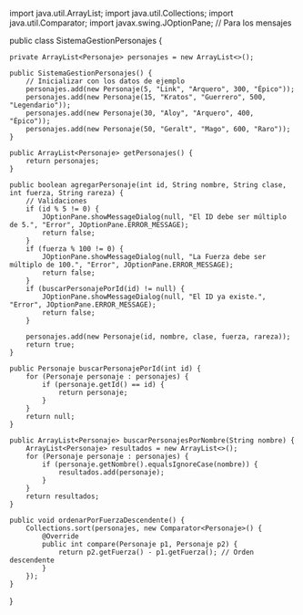 import java.util.ArrayList;
import java.util.Collections;
import java.util.Comparator;
import javax.swing.JOptionPane; // Para los mensajes

public class SistemaGestionPersonajes {

    private ArrayList<Personaje> personajes = new ArrayList<>();

    public SistemaGestionPersonajes() {
        // Inicializar con los datos de ejemplo
        personajes.add(new Personaje(5, "Link", "Arquero", 300, "Épico"));
        personajes.add(new Personaje(15, "Kratos", "Guerrero", 500, "Legendario"));
        personajes.add(new Personaje(30, "Aloy", "Arquero", 400, "Épico"));
        personajes.add(new Personaje(50, "Geralt", "Mago", 600, "Raro"));
    }

    public ArrayList<Personaje> getPersonajes() {
        return personajes;
    }

    public boolean agregarPersonaje(int id, String nombre, String clase, int fuerza, String rareza) {
        // Validaciones
        if (id % 5 != 0) {
            JOptionPane.showMessageDialog(null, "El ID debe ser múltiplo de 5.", "Error", JOptionPane.ERROR_MESSAGE);
            return false;
        }
        if (fuerza % 100 != 0) {
            JOptionPane.showMessageDialog(null, "La Fuerza debe ser múltiplo de 100.", "Error", JOptionPane.ERROR_MESSAGE);
            return false;
        }
        if (buscarPersonajePorId(id) != null) {
            JOptionPane.showMessageDialog(null, "El ID ya existe.", "Error", JOptionPane.ERROR_MESSAGE);
            return false;
        }

        personajes.add(new Personaje(id, nombre, clase, fuerza, rareza));
        return true;
    }

    public Personaje buscarPersonajePorId(int id) {
        for (Personaje personaje : personajes) {
            if (personaje.getId() == id) {
                return personaje;
            }
        }
        return null;
    }

    public ArrayList<Personaje> buscarPersonajesPorNombre(String nombre) {
        ArrayList<Personaje> resultados = new ArrayList<>();
        for (Personaje personaje : personajes) {
            if (personaje.getNombre().equalsIgnoreCase(nombre)) {
                resultados.add(personaje);
            }
        }
        return resultados;
    }

    public void ordenarPorFuerzaDescendente() {
        Collections.sort(personajes, new Comparator<Personaje>() {
            @Override
            public int compare(Personaje p1, Personaje p2) {
                return p2.getFuerza() - p1.getFuerza(); // Orden descendente
            }
        });
    }
}
